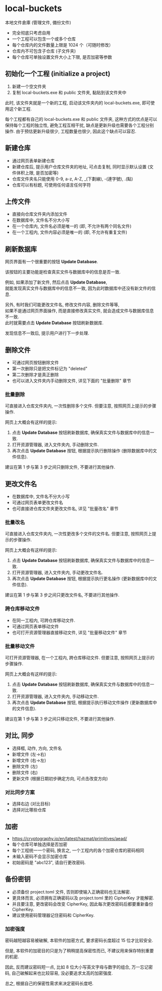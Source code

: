 # local-buckets

本地文件倉庫 (管理文件, 備份文件)

- 完全彻底只考虑自用
- 一个工程可以包含一个或多个仓库
- 每个仓库内的文件数量上限是 1024 个（可随时修改）
- 仓库内不可包含子仓库 (子文件夹)
- 每个仓库可单独设置文件大小上下限, 是否加密等参数

## 初始化一个工程 (initialize a project)

1. 新建一个空文件夹
2. 复制 local-buckets.exe 和 public 文件夹, 黏贴到该文件夹中

此时, 该文件夹就是一个新的工程, 启动该文件夹内的 local-buckets.exe, 即可使用这个新工程.

每个工程都有自己的 local-buckets.exe 和 public 文件夹, 这种方式的优点是可以保持每个工程的独立性, 避免工程互相干扰, 缺点是更新升级也需要各个工程分别操作. 由于预估更新升级很少, 工程数量也很少, 因此这个缺点可以容忍.

## 新建仓库

- 通过网页表单新建仓库
- 新建仓库后, 提示用户仓库文件夹的地址, 可点击复制, 同时显示默认设置 (文件体积上限, 是否加密等)
- 仓库文件夹名只能使用 0-9, a-z, A-Z, _(下劃線), -(連字號), .(點)
- 仓库可以有标题, 可使用任何语言任何字符

## 上传文件

- 直接向仓库文件夹内添加文件
- 在数据库中, 文件名不分大小写
- 在一个仓库内, 文件名必须是唯一的 (即, 不允许有两个同名文件)
- 在一个工程内, 文件内容必须是唯一的 (即, 不允许有重复文件)

## 刷新数据库

网页界面有一个很重要的按钮 **Update Database**.

该按钮的主要功能是检查真实文件与数据库中的信息是否一致.

例如, 如果添加了新文件, 然后点击 **Update Database**,  
就能发现真实文件与数据库中的信息不一致, 因为此时数据库中还没有新文件的信息.

另外, 有时我们可能更改文件名, 修改文件内容, 删除文件等等,  
如果不是通过网页界面操作, 而是直接修改真实文件, 就会造成文件与数据库信息不一致.  
此时就需要点击 **Update Database** 按钮刷新数据库.

发现信息不一致后, 提示用户进行下一步处理.

## 删除文件

- 可通过网页按钮删除文件
- 第一次删除只是把文件标记为 "deleted"
- 第二次删除才是真正删除
- 也可以进入文件夹内手动删除文件, 详见下面的 "批量删除" 章节

### 批量删除

可直接进入仓库文件夹内, 一次性删除多个文件.
但要注意, 按照网页上提示的步骤操作.

网页上大概会有这样的提示:

1. 点击 **Update Database** 按钮刷新数据库, 确保真实文件与数据库中的信息一致.
2. 打开资源管理器, 进入文件夹内, 手动删除文件.
3. 再次点击 **Update Database** 按钮, 根据提示执行删除操作 (删除数据库中的文件信息).

建议在第 1 步与第 3 步之间只删除文件, 不要进行其他操作.

## 更改文件名

- 在数据库中, 文件名不分大小写
- 可通过网页表单更改文件名
- 也可直接进仓库文件夹更改文件名, 详见 "批量改名" 章节

### 批量改名

可直接进入仓库文件夹内, 一次性更改多个文件的文件名.
但要注意, 按照网页上提示的步骤操作.

网页上大概会有这样的提示:

1. 点击 **Update Database** 按钮刷新数据库, 确保真实文件与数据库中的信息一致.
2. 打开资源管理器, 进入文件夹内, 手动更改文件名.
3. 再次点击 **Update Database** 按钮, 根据提示执行更名操作 (更新数据库中的文件信息).

建议在第 1 步与第 3 步之间只更改文件名, 不要进行其他操作.

### 跨仓库移动文件

- 在同一工程内, 可跨仓库移动文件.
- 可通过网页表单移动文件
- 也可打开资源管理器直接移动文件, 详见 "批量移动文件" 章节

### 批量移动文件

可打开资源管理器, 在一个工程内, 跨仓库移动文件.
但要注意, 按照网页上提示的步骤操作.

网页上大概会有这样的提示:

1. 点击 **Update Database** 按钮刷新数据库, 确保真实文件与数据库中的信息一致.
2. 打开资源管理器, 进入文件夹内, 手动移动文件.
3. 再次点击 **Update Database** 按钮, 根据提示执行移动文件操作 (更新数据库中的文件信息).

建议在第 1 步与第 3 步之间只移动文件, 不要进行其他操作.

## 对比, 同步

- 选择框, 动作, 方向, 文件名
- 新增文件 (左→右)
- 新增文件 (右→左)
- 删除文件 (左)
- 删除文件 (右)
- 更新文件 (根据日期初步确定方向, 可点击改变方向)

### 对比同步方案

- 选择右边 (对比目标)
- 选择对比哪些仓库

## 加密

- <https://cryptography.io/en/latest/hazmat/primitives/aead/>
- 每个仓库可单独选择是否加密
- 每个工程统一一个密码, 换言之, 一个工程内的各个加密仓库的密码相同
- 未输入密码不会显示加密仓库
- 初始密码是 "abc123", 请自行更改密码.

## 备份密钥

- 必须备份 project.toml 文件, 否则即使输入正确密码也无法解密.  
- 更具体而言, 必须拥有正确密码以及 project.toml 里的 CipherKey 才能解密.
- 并且要注意, 更改密码会改变 CipherKey, 因此每次更改密码后都要重新备份 CipherKey.
- 建议使用密码管理器记住密码和 CipherKey.

### 加密强度

密码越短越容易被破解, 本软件的加密方式, 要求密码长度超过 15 位才比较安全.

但是, 本软件的加密目的只是为了稍稍提高保密性而已, 不建议用来保存特别重要的机密.

因此, 反而建议密码短一点, 比如 8 位大小写英文字母与数字的组合, 万一忘记密码, 自己破解起来也比较容易, 没必要追求太高的加密强度.

总之, 根据自己的保密性需求来决定密码长度吧.
